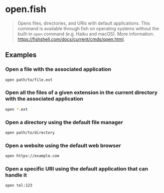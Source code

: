 # open.fish

> Opens files, directories, and URIs with default applications. This command is available through fish on operating systems without the built-in `open` command (e.g. Haiku and macOS). More information: <https://fishshell.com/docs/current/cmds/open.html>.

## Examples

### Open a file with the associated application

```bash
open path/to/file.ext
```

### Open all the files of a given extension in the current directory with the associated application

```bash
open *.ext
```

### Open a directory using the default file manager

```bash
open path/to/directory
```

### Open a website using the default web browser

```bash
open https://example.com
```

### Open a specific URI using the default application that can handle it

```bash
open tel:123
```
